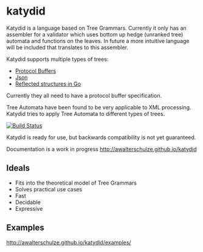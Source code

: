 katydid
=======

Katydid is a language based on Tree Grammars.
Currently it only has an assembler for a validator which uses bottom up hedge (unranked tree) automata and functions on the leaves.
In future a more intuitive language will be included that translates to this assembler.

Katydid supports multiple types of trees:
 - [Protocol Buffers](http://code.google.com/p/protobuf/)
 - [Json](http://json.org/)
 - [Reflected structures in Go](http://golang.org/pkg/reflect)

Currently they all need to have a protocol buffer specification.

Tree Automata have been found to be very applicable to XML processing.
Katydid tries to apply Tree Automata to different types of trees.

[![Build Status](https://drone.io/github.com/awalterschulze/katydid/status.png)](https://drone.io/github.com/awalterschulze/katydid/latest)

Katydid is ready for use, but backwards compatibility is not yet guaranteed.

Documentation is a work in progress http://awalterschulze.github.io/katydid

Ideals
------

 - Fits into the theoretical model of Tree Grammars
 - Solves practical use cases
 - Fast
 - Decidable
 - Expressive

Examples
--------

http://awalterschulze.github.io/katydid/examples/

